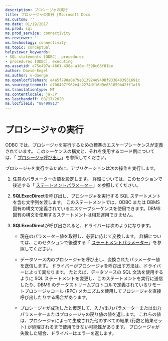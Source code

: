 ```yaml
---
description: プロシージャの実行
title: プロシージャの実行 |Microsoft Docs
ms.custom: ''
ms.date: 01/19/2017
ms.prod: sql
ms.prod_service: connectivity
ms.reviewer: ''
ms.technology: connectivity
ms.topic: conceptual
helpviewer_keywords:
- SQL statements [ODBC], procedures
- procedures [ODBC], executing
ms.assetid: a75e497a-4661-438a-a10e-f598c65f81be
author: David-Engel
ms.author: v-daenge
ms.openlocfilehash: e4a5f790a0e79e313924e9408f9338483931691c
ms.sourcegitcommit: e700497f962e4c2274df16d9e651059b42ff1a10
ms.translationtype: MT
ms.contentlocale: ja-JP
ms.lasthandoff: 08/17/2020
ms.locfileid: "88499913"
---
```

# <a name="executing-procedures"></a>プロシージャの実行
ODBC では、プロシージャを実行するための標準のエスケープシーケンスが定義されています。 このシーケンスの構文と、それを使用するコード例については、「 [プロシージャ呼び出し](../../../odbc/reference/develop-app/procedure-calls.md)」を参照してください。  
  
 プロシージャを実行するために、アプリケーションは次の操作を実行します。  
  
1.  任意のパラメーターの値を設定します。 詳細については、このセクションで後述する「 [ステートメントパラメーター](../../../odbc/reference/develop-app/statement-parameters.md)」を参照してください。  
  
2.  **SQLExecDirect**を呼び出し、プロシージャを実行する SQL ステートメントを含む文字列を渡します。 このステートメントでは、ODBC または DBMS 固有の構文で定義されているエスケープシーケンスを使用できます。DBMS 固有の構文を使用するステートメントは相互運用できません。  
  
3.  **SQLExecDirect**が呼び出されると、ドライバーは次のようになります。  
  
    -   現在のパラメーター値を取得し、必要に応じて変換します。 詳細については、このセクションで後述する「 [ステートメントパラメーター](../../../odbc/reference/develop-app/statement-parameters.md)」を参照してください。  
  
    -   データソース内のプロシージャを呼び出し、変換されたパラメーター値を送信します。 ドライバーがプロシージャを呼び出す方法は、ドライバーによって異なります。 たとえば、データソースの SQL 文法を使用するように SQL ステートメントを変更し、このステートメントを実行に送信したり、DBMS のデータストリームプロトコルで定義されているリモートプロシージャコール (RPC) メカニズムを使用してプロシージャを直接呼び出したりする場合があります。  
  
    -   プロシージャが成功したと仮定して、入力/出力パラメーターまたは出力パラメーターまたはプロシージャの戻り値の値を返します。 これらの値は、プロシージャによって生成された他のすべての結果 (行数と結果セット) が処理されるまで使用できない可能性があります。 プロシージャが失敗した場合、ドライバーはエラーを返します。
